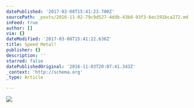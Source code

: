 ```yaml
---
datePublished: '2017-03-08T15:41:23.700Z'
sourcePath: _posts/2016-11-02-79c9d527-4ddb-43b8-93f3-6ec191bca272.md
inFeed: true
author: []
via: {}
dateModified: '2017-03-08T15:41:22.636Z'
title: Speed Metal!
publisher: {}
description: ''
starred: false
datePublishedOriginal: '2016-11-03T20:07:41.343Z'
_context: 'http://schema.org'
_type: Article

---
```

![](https://the-grid-user-content.s3-us-west-2.amazonaws.com/5af2cbcd-04a5-4c1b-b3f0-48d94031355a.jpg)
